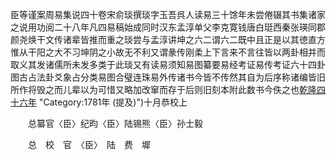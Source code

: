 臣等谨案周易集说四十卷宋俞琰撰琰字玉吾呉人读易三十馀年未尝倦辍其书集诸家之说用功阅二十八年凡四易稿始成同时汉东孟淳单父李克寛钱唐白珽西秦张瑛同郡颜尧焕干文传诸辈皆推而重之琰尝与孟淳讲坤之六二谓六二既中且正是以其徳直方惟从干阳之大不习坤阴之小故无不利又谓彖传刚柔上下言来不言往皆以两卦相并而取义其发诸儒所未发多类于此琰又有读易须知易图纂要易经考证易传考证六十四卦图古占法卦爻象占分类易图合璧连珠易外传诸书今皆不传然其自为后序称诸编皆旧所作将毁之而儿辈以为可惜又略加改窜而存于后则旧刻本附此数书今佚之也[乾隆四十六年](https://zh.m.wikisource.org/wiki/Category:1781%E5%B9%B4_(%E6%8F%90%E5%8F%8A)) "Category:1781年 (提及)")十月恭校上

　　总纂官〈臣〉纪昀〈臣〉陆锡熊〈臣〉孙士毅

　　总　校　官　〈臣〉　陆　费　墀

